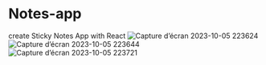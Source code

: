 # Notes-app
create Sticky Notes App with React
![Capture d’écran 2023-10-05 223624](https://github.com/zaineb291/Notes-app/assets/146714154/729b3e23-c853-4db0-a3ba-6becea81e22e)
![Capture d’écran 2023-10-05 223644](https://github.com/zaineb291/Notes-app/assets/146714154/624bfe69-4968-4723-a9dc-dc9206958ccc)
![Capture d’écran 2023-10-05 223721](https://github.com/zaineb291/Notes-app/assets/146714154/54778408-cab5-4e05-9b76-d5db9c8cce56)
